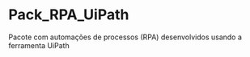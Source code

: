 # Pack_RPA_UiPath
Pacote com automações de processos (RPA) desenvolvidos usando a ferramenta UiPath
